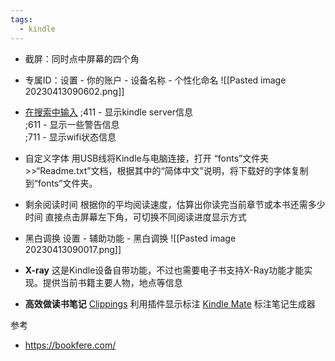 ```yaml
---
tags:
  - kindle
---
```


- 截屏：同时点中屏幕的四个角
- 专属ID：设置 - 你的账户 - 设备名称 - 个性化命名 
![[Pasted image 20230413090602.png]]

- [在搜索中输入](https://ebooks.stackexchange.com/questions/152/what-commands-can-be-given-in-the-kindles-search-box)
	;411 - 显示kindle server信息  
	;611 - 显示一些警告信息  
	;711 - 显示wifi状态信息

- 自定义字体 
	用USB线将Kindle与电脑连接，打开 “fonts”文件夹>>“Readme.txt”文档，根据其中的“简体中文”说明，将下载好的字体复制到“fonts”文件夹。

- 剩余阅读时间
根据你的平均阅读速度，估算出你读完当前章节或本书还需多少时间
直接点击屏幕左下角，可切换不同阅读进度显示方式

- 黑白调换
设置 - 辅助功能 - 黑白调换 
![[Pasted image 20230413090017.png]]


- **X-ray** 
	这是Kindle设备自带功能，不过也需要电子书支持X-Ray功能才能实现。提供当前书籍主要人物，地点等信息

-  **高效做读书笔记**
	[Clippings](https://www.clippings.io/zh/#features) 利用插件显示标注 
	[Kindle Mate](http://kmate.me/cn/) 标注笔记生成器



参考 
-  https://bookfere.com/  





















